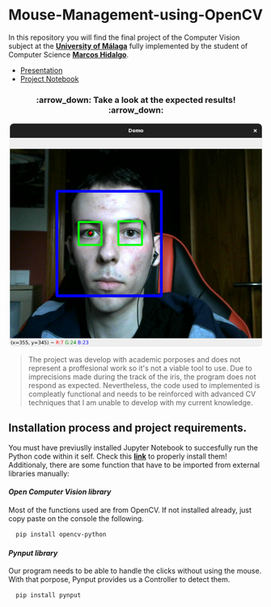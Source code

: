 # Mouse-Management-using-OpenCV
In this repository you will find the final project of the Computer Vision subject at the **[University of Málaga](https://www.uma.es/#gsc.tab=0)** fully implemented by the student of Computer Science **[Marcos Hidalgo](https://github.com/MarkosHB)**. 
- [Presentation](./Presentacion.pdf)
- [Project Notebook](./ProyectoFinal.ipynb)

<h3 align="center">
 :arrow_down: Take a look at the expected results! :arrow_down:
</h3>

<p align="center">
  <img src="./images/demo.png" width="500">
</p>

> The project was develop with academic porposes and does not represent a proffesional work so it's not a viable tool to use. Due to imprecisions made during the track of the iris, the program does not respond as expected. Nevertheless, the code used to implemented is compleatly functional and needs to be reinforced with advanced CV techniques that I am unable to develop with my current knowledge.

## Installation process and project requirements.
You must have previuslly installed Jupyter Notebook to succesfully run the Python code within it self. Check this **[link](https://docs.jupyter.org/en/latest/install/notebook-classic.html)** to properly install them!  
Additionaly, there are some function that have to be imported from external libraries manually:

#### _Open Computer Vision library_
Most of the functions used are from OpenCV. If not installed already, just copy paste on the console the following.
```bash
  pip install opencv-python
```

#### _Pynput library_
Our program needs to be able to handle the clicks without using the mouse. With that porpose, Pynput provides us a Controller to detect them.
```bash
  pip install pynput
```


